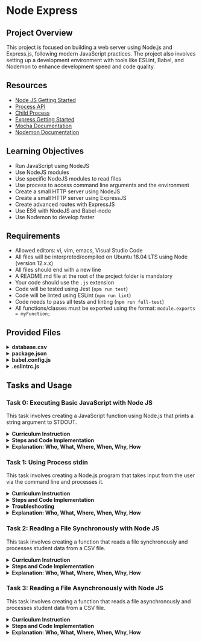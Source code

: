 # Node Express

## Project Overview

This project is focused on building a web server using Node.js and Express.js, following modern JavaScript practices. The project also involves setting up a development environment with tools like ESLint, Babel, and Nodemon to enhance development speed and code quality.

## Resources

- [Node JS Getting Started](https://nodejs.org/en/learn/getting-started/introduction-to-nodejs)
- [Process API](https://node.readthedocs.io/en/latest/api/process/)
- [Child Process](https://nodejs.org/api/child_process.html)
- [Express Getting Started](https://expressjs.com/en/starter/installing.html)
- [Mocha Documentation](https://mochajs.org/)
- [Nodemon Documentation](https://github.com/remy/nodemon#nodemon)

## Learning Objectives

- Run JavaScript using NodeJS
- Use NodeJS modules
- Use specific NodeJS modules to read files
- Use process to access command line arguments and the environment
- Create a small HTTP server using NodeJS
- Create a small HTTP server using ExpressJS
- Create advanced routes with ExpressJS
- Use ES6 with NodeJS and Babel-node
- Use Nodemon to develop faster

## Requirements

- Allowed editors: vi, vim, emacs, Visual Studio Code
- All files will be interpreted/compiled on Ubuntu 18.04 LTS using Node (version 12.x.x)
- All files should end with a new line
- A README.md file at the root of the project folder is mandatory
- Your code should use the `.js` extension
- Code will be tested using Jest (`npm run test`)
- Code will be linted using ESLint (`npm run lint`)
- Code needs to pass all tests and linting (`npm run full-test`)
- All functions/classes must be exported using the format: `module.exports = myFunction;`

## Provided Files

<details>
  <summary><strong>database.csv</strong></summary>

```csv
firstname,lastname,age,field
Johann,Kerbrou,30,CS
Guillaume,Salou,30,SWE
Arielle,Salou,20,CS
Jonathan,Benou,30,CS
Emmanuel,Turlou,40,CS
Guillaume,Plessous,35,CS
Joseph,Crisou,34,SWE
Paul,Schneider,60,SWE
Tommy,Schoul,32,SWE
Katie,Shirou,21,CS
```
</details>

<details>
  <summary><strong>package.json</strong></summary>

```json
{
  "name": "node_js_basics",
  "version": "1.0.0",
  "description": "",
  "main": "index.js",
  "scripts": {
    "lint": "./node_modules/.bin/eslint",
    "check-lint": "lint [0-9]*.js",
    "test": "./node_modules/mocha/bin/mocha --require babel-register --exit",
    "dev": "nodemon --exec babel-node --presets babel-preset-env ./server.js ./database.csv"
  },
  "author": "",
  "license": "ISC",
  "dependencies": {
    "chai-http": "^4.3.0",
    "express": "^4.17.1"
  },
  "devDependencies": {
    "babel-cli": "^6.26.0",
    "babel-preset-env": "^1.7.0",
    "nodemon": "^2.0.2",
    "eslint": "^6.4.0",
    "eslint-config-airbnb-base": "^14.0.0",
    "eslint-plugin-import": "^2.18.2",
    "eslint-plugin-jest": "^22.17.0",
    "chai": "^4.2.0",
    "mocha": "^6.2.2",
    "request": "^2.88.0",
    "sinon": "^7.5.0"
  }
}
```
</details>

<details>
  <summary><strong>babel.config.js</strong></summary>

```js
module.exports = {
  presets: [
    [
      '@babel/preset-env',
      {
        targets: {
          node: 'current',
        },
      },
    ],
  ],
};
```
</details>

<details>
  <summary><strong>.eslintrc.js</strong></summary>

```js
module.exports = {
  env: {
    browser: false,
    es6: true,
    jest: true,
  },
  extends: [
    'airbnb-base',
    'plugin:jest/all',
  ],
  globals: {
    Atomics: 'readonly',
    SharedArrayBuffer: 'readonly',
  },
  parserOptions: {
    ecmaVersion: 2018,
    sourceType: 'module',
  },
  plugins: ['jest'],
  rules: {
    'max-classes-per-file': 'off',
    'no-underscore-dangle': 'off',
    'no-console': 'off',
    'no-shadow': 'off',
    'no-restricted-syntax': [
      'error',
      'LabeledStatement',
      'WithStatement',
    ],
  },
  overrides: [
    {
      files: ['*.js'],
      excludedFiles: 'babel.config.js',
    }
  ]
};
```
</details>

## Tasks and Usage

### Task 0: Executing Basic JavaScript with Node JS

This task involves creating a JavaScript function using Node.js that prints a string argument to STDOUT.

<details>
  <summary><strong>Curriculum Instruction</strong></summary>

In the file 0-console.js, create a function named displayMessage that prints in STDOUT the string argument.


</details>

<details>
  <summary><strong>Steps and Code Implementation</strong></summary>

1. **Create the File `0-console.js`**: 
   
```javascript
  // Prints a message to the console
function displayMessage(message) {
    console.log(message);
}


module.exports = displayMessage;



```

2. **Create the `0-main.js` for Testing**:  
   To test the function, create a `0-main.js` file in the same directory:
   
   ```javascript
   // 0-main.js
   const displayMessage = require('./0-console');

   displayMessage("Hello NodeJS!");
   ```

3. **Run the Program**:  
   In your terminal, navigate to the `Node_JS` directory and run:
   ```bash
   node 0-main.js
   ```

   **Expected Output**:
   ```bash
   Hello NodeJS!
   ```

</details>

<details>
  <summary><strong>Explanation: Who, What, Where, When, Why, How</strong></summary>

- **What**: This task involves creating a simple JavaScript function that prints any given string to the console using Node.js.
- **Where**: The function is written in a file called `0-console.js` and is called from another file (`0-main.js`) to test its functionality.
- **Why**: This task demonstrates how to create and export a basic function in Node.js, as well as how to use `console.log()` to print messages to the console.
- **How**: The function is written in JavaScript, using `console.log()` to print the message, and is exported using `module.exports`.
- **Who**: This task is relevant for anyone learning Node.js basics, especially how to work with functions and modules.
- **When**: This function can be executed anytime by running `node 0-main.js` in the terminal.

</details>


### Task 1: Using Process stdin

This task involves creating a Node.js program that takes input from the user via the command line and processes it.

<details>
  <summary><strong>Curriculum Instruction</strong></summary>

- Create a program named `1-stdin.js` that will be executed via the command line.
- It should display the message `Welcome to Holberton School, what is your name?` (followed by a new line).
- The user should input their name on a new line.
- The program should display `Your name is: INPUT`.
- When the user ends the program, it should display `This important software is now closing` (followed by a new line).

</details>

<details>
  <summary><strong>Steps and Code Implementation</strong></summary>

1. **Create the File `1-stdin.js`**:  


   ```javascript
   // Welcomes the user and prompts for their name.
   console.log('Welcome to Holberton School, what is your name?');

   // Listen for readable input from the user
   process.stdin.on('readable', () => {
     const name = process.stdin.read();
     if (name !== null) {
       // Print the user's name
       process.stdout.write(`Your name is: ${name}`);
     }
   });

   // On the end of input (when piped input is used), print the closing message.
   process.stdin.on('end', () => {
     console.log('This important software is now closing');
   });
   ```

2. **Test the Program**:
   - Run the program from the command line and input your name.
   - Alternatively, use `echo` to pipe input into the program.

   **Examples**:
   ```bash
   node 1-stdin.js
   ```

   ```bash
   echo "John" | node 1-stdin.js
   ```

3. **Expected Output**:
   - For manual input:
     ```bash
     Welcome to Holberton School, what is your name?
     Bob
     Your name is: Bob
     ```
   - For piped input:
     ```bash
     Welcome to Holberton School, what is your name?
     Your name is: John
     This important software is now closing
     ```

</details>

<details>
  <summary><strong>Troubleshooting</strong></summary>

**What We Tried**:
1. **Initial Approach**: 
   We initially tried using `process.stdin.on('data')` to handle input and output. While this approach worked, it continued listening for additional input even after the name was entered, causing multiple outputs and unintended behavior.

2. **Why It Didn't Work**:
   - The program kept listening for more input even after the user's name was entered.
   - This resulted in the `Your name is: ...` message being printed repeatedly if the user didn't manually end the program.
   
3. **Final Approach**:
   We switched to using `process.stdin.on('readable')`, which correctly handles input without looping or repeating the output. Additionally, we used `process.stdin.on('end')` to detect when the input stream ends (for piped input) and print the closing message in that case.

4. **Why This Works**:
   - The `readable` event only triggers when there is actual input to be processed, preventing the program from listening indefinitely.
   - The `end` event triggers when piped input ends, ensuring the closing message is only displayed in that case.

</details>

<details>
  <summary><strong>Explanation: Who, What, Where, When, Why, How</strong></summary>

- **What**: This task involves creating a program that accepts user input from the command line and displays it, then gracefully exits with a closing message.
- **Where**: The program is executed from the terminal, and input is provided via the terminal as well.
- **Why**: This task helps you understand how to handle user input and program termination in Node.js.
- **How**: Using `process.stdin.on('readable')`, the program listens for input, processes it, and exits cleanly. The `end` event handles piped input cases to print the closing message.
- **Who**: This is useful for developers working with command-line applications in Node.js.
- **When**: This function can be executed at any time from the command line to accept user input.

</details>


### Task 2: Reading a File Synchronously with Node JS

This task involves creating a function that reads a file synchronously and processes student data from a CSV file.

<details>
  <summary><strong>Curriculum Instruction</strong></summary>

- Create a function `countStudents` that takes a path as an argument and reads a file synchronously.
- If the file does not exist, it should throw an error with the message `Cannot load the database`.
- The function should log the total number of students and the number of students per field, followed by the list of first names in each field.

</details>

<details>
  <summary><strong>Steps and Code Implementation</strong></summary>

1. **Create the File `2-read_file.js`**:  
   
   ```javascript
   /**
    * Defines function countStudents that reads a CSV file,
    * counts the total number of students, and logs the number of students 
    * in each field. If the file cannot be loaded, 
    * it throws an error with the message "Cannot load the database."
    */
   const fs = require('fs');

   // Function to count students from a CSV file
   function countStudents(path) {
     try {
       // Read file synchronously
       const data = fs.readFileSync(path, 'utf-8').trim();
       const lines = data.split('\n');

       // Remove empty lines and the header
       const students = lines.filter((line, index) => line.trim() !== '' && index > 0);

       console.log(`Number of students: ${students.length}`);

       const fields = {};

       // Process each student line
       students.forEach((student) => {
         const [firstname, lastname, age, field] = student.split(',');

         if (!fields[field]) {
           fields[field] = [];
         }
         fields[field].push(firstname);
       });

       // Log the number of students in each field and their names
       for (const [field, names] of Object.entries(fields)) {
         console.log(`Number of students in ${field}: ${names.length}. List: ${names.join(', ')}`);
       }
     } catch (error) {
       // If an error occurs (file not found), throw an error
       throw new Error('Cannot load the database');
     }
   }

   module.exports = countStudents;
   ```

2. **Test the Program**:
   - Test using the `2-main_0.js` and `2-main_1.js` files provided.

   **Content of `2-main_0.js`** (for a non-existent file):
   ```javascript
   const countStudents = require('./2-read_file');

   countStudents('nope.csv');
   ```

   **Content of `2-main_1.js`** (for the valid `database.csv`):
   ```javascript
   const countStudents = require('./2-read_file');

   countStudents('database.csv');
   ```

3. **Expected Output**:
   - For a non-existent file (`nope.csv`):
     ```bash
     Error: Cannot load the database
     ```
   - For a valid file (`database.csv`):
     ```bash
     Number of students: 10
     Number of students in CS: 6. List: Johann, Arielle, Jonathan, Emmanuel, Guillaume, Katie
     Number of students in SWE: 4. List: Guillaume, Joseph, Paul, Tommy
     ```

</details>


<details>
  <summary><strong>Explanation: Who, What, Where, When, Why, How</strong></summary>

- **What**: This task involves reading a CSV file synchronously and counting the number of students, along with the number of students in each field.
- **Where**: The program is executed from the terminal and reads the CSV file from the provided path.
- **Why**: This task helps understand how to handle synchronous file reading and parsing of CSV data in Node.js.
- **How**: The `fs.readFileSync()` method is used to read the file, and the data is processed by splitting the lines and categorizing students by their fields.
- **Who**: This task is relevant for developers working with file systems in Node.js.
- **When**: This function can be executed anytime to read a student database file and log the student data.

</details>

### Task 3: Reading a File Asynchronously with Node JS

This task involves creating a function that reads a file asynchronously and processes student data from a CSV file.

<details>
  <summary><strong>Curriculum Instruction</strong></summary>

- Create a function `countStudents` that takes a path as an argument and reads a file asynchronously.
- If the file does not exist, it should throw an error with the message `Cannot load the database`.
- The function should return a Promise.
- If the file is available, it should log the total number of students and the number of students per field, followed by the list of first names in each field.

</details>

<details>
  <summary><strong>Steps and Code Implementation</strong></summary>

1. **Create the File `3-read_file_async.js`**:  
   Inside the `Node_JS` directory, create the `3-read_file_async.js` file:
   
   ```javascript
   const fs = require('fs').promises;

   // Asynchronous function to count students from a CSV file
   function countStudents(path) {
     return fs.readFile(path, 'utf-8')
       .then((data) => {
         const lines = data.trim().split('\n');

         // Remove empty lines and the header
         const students = lines.filter((line, index) => line.trim() !== '' && index > 0);

         console.log(`Number of students: ${students.length}`);

         const fields = {};

         // Process each student line
         students.forEach((student) => {
           const [firstname, lastname, age, field] = student.split(',');

           if (!fields[field]) {
             fields[field] = [];
           }
           fields[field].push(firstname);
         });

         // Log the number of students in each field and their names
         for (const [field, names] of Object.entries(fields)) {
           console.log(`Number of students in ${field}: ${names.length}. List: ${names.join(', ')}`);
         }
       })
       .catch(() => {
         throw new Error('Cannot load the database');
       });
   }

   module.exports = countStudents;
   ```

2. **Test the Program**:
   - Use the following commands to test the function with the `3-main_0.js` and `3-main_1.js` files.

   **Content of `3-main_0.js`** (for a non-existent file):
   ```javascript
   const countStudents = require('./3-read_file_async');

   countStudents('nope.csv')
     .then(() => {
       console.log('Done!');
     })
     .catch((error) => {
       console.log(error);
     });
   ```

   **Content of `3-main_1.js`** (for the valid `database.csv`):
   ```javascript
   const countStudents = require('./3-read_file_async');

   countStudents('database.csv')
     .then(() => {
       console.log('Done!');
     })
     .catch((error) => {
       console.log(error);
     });
   console.log('After!');
   ```

3. **Run the Program**:
   - For the non-existent file, use this command:
     ```bash
     node 3-main_0.js
     ```
   - For the valid file, use this command:
     ```bash
     node 3-main_1.js
     ```

4. **Expected Output**:
   - For a non-existent file (`nope.csv`):
     ```bash
     vie@ThatsVie:~/atlas-web_back_end/Node_JS$ node 3-main_0.js
     Error: Cannot load the database
         at /home/vie/atlas-web_back_end/Node_JS/3-read_file_async.js:32:13
     vie@ThatsVie:~/atlas-web_back_end/Node_JS$
     ```
   - For a valid file (`database.csv`):
     ```bash
     vie@ThatsVie:~/atlas-web_back_end/Node_JS$ node 3-main_1.js
     After!
     Number of students: 10
     Number of students in CS: 6. List: Johann, Arielle, Jonathan, Emmanuel, Guillaume, Katie
     Number of students in SWE: 4. List: Guillaume, Joseph, Paul, Tommy
     Done!
     vie@ThatsVie:~/atlas-web_back_end/Node_JS$
     ```

</details>


<details>
  <summary><strong>Explanation: Who, What, Where, When, Why, How</strong></summary>

- **What**: This task involves reading a CSV file asynchronously and counting the number of students, along with the number of students in each field.
- **Where**: The program is executed from the terminal and reads the CSV file from the provided path.
- **Why**: This task helps understand how to handle asynchronous file reading and parsing of CSV data in Node.js.
- **How**: The `fs.promises.readFile()` method is used to read the file, and the data is processed by splitting the lines and categorizing students by their fields.
- **Who**: This task is relevant for developers working with file systems in Node.js.
- **When**: This function can be executed anytime to read a student database file and log the student data.

</details>
